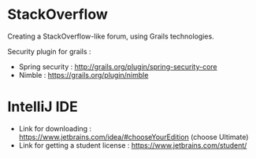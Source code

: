 # StackOverflow
Creating a StackOverflow-like forum, using Grails technologies.

Security plugin for grails :
 - Spring security : http://grails.org/plugin/spring-security-core
 - Nimble : https://grails.org/plugin/nimble

# IntelliJ IDE

 - Link for downloading : https://www.jetbrains.com/idea/#chooseYourEdition (choose Ultimate)
 - Link for getting a student license : https://www.jetbrains.com/student/

